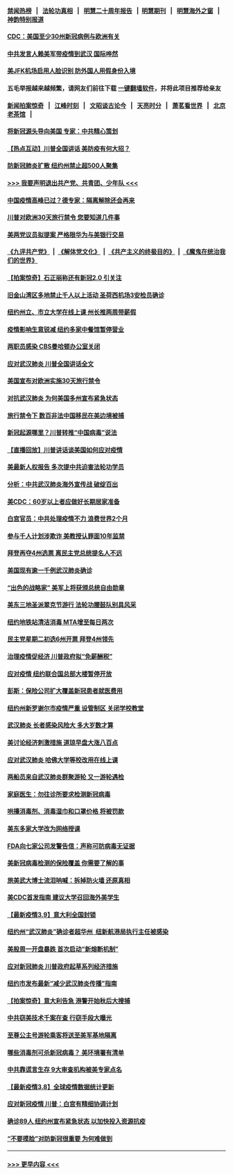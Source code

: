 #### [禁闻热榜](热点新闻.md?=0)  &nbsp;&nbsp;|&nbsp;&nbsp; [法轮功真相](https://github.com/gfw-breaker/truth/blob/master/README.md?=0) &nbsp;&nbsp;|&nbsp;&nbsp; [明慧二十周年报告](https://github.com/gfw-breaker/mh-reports/blob/master/README.md?=0) &nbsp;&nbsp;|&nbsp;&nbsp;[明慧期刊](https://github.com/gfw-breaker/mh-qikan) &nbsp;&nbsp;|&nbsp;&nbsp; [明慧海外之窗](https://github.com/gfw-breaker/mh-news/blob/master/README.md?=0) &nbsp;&nbsp;|&nbsp;&nbsp; [神韵特别报道](https://github.com/gfw-breaker/mh-news/blob/master/shenyun.md?=0)
#### [CDC：美国至少30州新冠病例与欧洲有关](../pages/nsc412/n11936623.md?t=03131202) 
#### [中共发言人赖美军带疫情到武汉 国际哗然](../pages/nsc412/n11936484.md?t=03131202) 
#### [美JFK机场启用人脸识别 防外国人用假身份入境](../pages/nsc412/n11936511.md?t=03131202) 
#### 五毛举报越来越频繁，请网友们前往下载 [一键翻墙软件](https://github.com/gfw-breaker/ssr-accounts)，并将此项目推荐给亲友
#### [新闻拍案惊奇](https://github.com/gfw-breaker/banned-news/blob/master/pages/link4.md) &nbsp;&nbsp;|&nbsp;&nbsp; [江峰时刻](https://github.com/gfw-breaker/banned-news/blob/master/pages/link4.md) &nbsp;&nbsp;|&nbsp;&nbsp; [文昭谈古论今](https://github.com/gfw-breaker/banned-news/blob/master/pages/link4.md) &nbsp;&nbsp;|&nbsp;&nbsp; [天亮时分](https://github.com/gfw-breaker/banned-news/blob/master/pages/link4.md) &nbsp;&nbsp;|&nbsp;&nbsp; [萧茗看世界](https://github.com/gfw-breaker/banned-news/blob/master/pages/link4.md) &nbsp;&nbsp;|&nbsp;&nbsp; [北京老茶馆](https://github.com/gfw-breaker/banned-news/blob/master/pages/link4.md) &nbsp;&nbsp;|&nbsp;&nbsp; 
#### [将新冠源头导向美国 专家：中共精心策划](../pages/nsc412/n11936432.md?t=03131202) 
#### [【热点互动】川普全国讲话 美防疫有何大招？](../pages/nsc412/n11936288.md?t=03131202) 
#### [防新冠肺炎扩散 纽约州禁止超500人聚集](../pages/nsc412/n11936400.md?t=03131202) 
#### [>>> 我要声明退出共产党、共青团、少年队 <<<](https://github.com/begood0513/goodnews/blob/master/quit/letter.md) 
#### [中国疫情高峰已过？德专家：隔离解除还会再来](../pages/nsc412/n11935994.md?t=03131202) 
#### [川普对欧洲30天旅行禁令 您要知道几件事](../pages/nsc412/n11935870.md?t=03131202) 
#### [美两党议员拟提案 严格限华为与美银行交易](../pages/nsc412/n11935733.md?t=03131202) 
#### [《九评共产党》](https://github.com/begood0513/9ping.md/blob/master/README.md) &nbsp;|&nbsp; [《解体党文化》](../../../../jtdwh.md/blob/master/README.md)  &nbsp;|&nbsp; [《共产主义的终极目的》](../../../../gczydzjmd.md/blob/master/README.md) &nbsp;|&nbsp; [《魔鬼在统治我们的世界》](../../../../mgztzwmdsj.md/blob/master/README.md) 
#### [【拍案惊奇】石正丽称还有新冠2.0 引关注](../pages/nsc412/n11934119.md?t=03131202) 
#### [旧金山湾区多地禁止千人以上活动  圣荷西机场3安检员确诊](../pages/nsc412/n11934646.md?t=03131202) 
#### [纽约州立、市立大学在线上课 州长推两周带薪假](../pages/nsc412/n11934353.md?t=03131202) 
#### [疫情影响生意锐减  纽约多家中餐馆暂停营业](../pages/nsc412/n11934327.md?t=03131202) 
#### [两职员感染  CBS曼哈顿办公室关闭](../pages/nsc412/n11934324.md?t=03131202) 
#### [应对武汉肺炎 川普全国讲话全文](../pages/nsc412/n11934150.md?t=03131202) 
#### [美国宣布对欧洲实施30天旅行禁令](../pages/nsc412/n11933815.md?t=03131202) 
#### [对抗武汉肺炎 为何美国多州宣布紧急状态](../pages/nsc412/n11933167.md?t=03131202) 
#### [旅行禁令下 数百非法中国移民在美边境被捕](../pages/nsc412/n11933581.md?t=03131202) 
#### [新冠起源哪里？川普转推“中国病毒”说法](../pages/nsc412/n11933596.md?t=03131202) 
#### [【直播回放】川普讲话谈美国如何应对疫情](../pages/nsc412/n11933533.md?t=03131202) 
#### [美最新人权报告 多次提中共迫害法轮功学员](../pages/nsc412/n11933487.md?t=03131202) 
#### [分析：中共武汉肺炎海外宣传战 破绽百出](../pages/nsc412/n11933338.md?t=03131202) 
#### [美CDC：60岁以上者应做好长期居家准备](../pages/nsc412/n11933128.md?t=03131202) 
#### [白宫官员：中共处理疫情不力 浪费世界2个月](../pages/nsc412/n11932744.md?t=03131202) 
#### [参与千人计划涉欺诈 美教授认罪面10年监禁](../pages/nsc412/n11932927.md?t=03131202) 
#### [拜登再夺4州选票 离民主党总统提名人不远](../pages/nsc412/n11932668.md?t=03131202) 
#### [美国现有逾一千例武汉肺炎确诊](../pages/nsc412/n11932451.md?t=03131202) 
#### [“出色的战略家” 美军上将获颁总统自由勋章](../pages/nsc412/n11932193.md?t=03131202) 
#### [美东三地圣派翠克节游行  法轮功腰鼓队别具风采](../pages/nsc412/n11931646.md?t=03131202) 
#### [纽约地铁站清洁消毒  MTA增至每日两次](../pages/nsc412/n11931570.md?t=03131202) 
#### [民主党星期二初选6州开票 拜登4州领先](../pages/nsc412/n11931114.md?t=03131202) 
#### [治理疫情促经济 川普政府拟“免薪酬税”](../pages/nsc412/n11931088.md?t=03131202) 
#### [应对疫情 纽约联合国总部大楼暂停开放](../pages/nsc412/n11930658.md?t=03131202) 
#### [彭斯：保险公司扩大覆盖新冠患者就医费用](../pages/nsc412/n11930726.md?t=03131202) 
#### [纽约州新罗谢尔市疫情严重  设管制区 关闭学校教堂](../pages/nsc412/n11930740.md?t=03131202) 
#### [武汉肺炎 长者感染风险大 多大岁数才算](../pages/nsc412/n11930449.md?t=03131202) 
#### [美讨论经济刺激措施 道琼早盘大涨八百点](../pages/nsc412/n11930191.md?t=03131202) 
#### [应对武汉肺炎 哈佛大学等校改用在线上课](../pages/nsc412/n11930193.md?t=03131202) 
#### [两船员来自武汉肺炎群聚游轮 又一游轮遇检](../pages/nsc412/n11929594.md?t=03131202) 
#### [家庭医生：勿往诊所要求检测新冠病毒](../pages/nsc412/n11928883.md?t=03131202) 
#### [哄擡消毒剂、消毒湿巾和口罩价格  将被罚款](../pages/nsc412/n11928907.md?t=03131202) 
#### [美东多家大学改为网络授课](../pages/nsc412/n11928896.md?t=03131202) 
#### [FDA向七家公司发警告信：声称可防病毒无证据](../pages/nsc412/n11928912.md?t=03131202) 
#### [美新冠病毒检测的保险覆盖 你需要了解的事](../pages/nsc412/n11928755.md?t=03131202) 
#### [旅美武大博士流泪呐喊：拆掉防火墙 还原真相](../pages/nsc412/n11928097.md?t=03131202) 
#### [美CDC首发指南 建议大学召回海外美学生](../pages/nsc412/n11928060.md?t=03131202) 
#### [【最新疫情3.9】意大利全国封锁](../pages/nsc412/n11925735.md?t=03131202) 
#### [纽约州“武汉肺炎”确诊者超华州  纽新航港局执行主任被感染](../pages/nsc412/n11927714.md?t=03131202) 
#### [美股周一开盘暴跌 首次启动“新熔断机制”](../pages/nsc412/n11927447.md?t=03131202) 
#### [应对新冠肺炎 川普政府起草系列经济措施](../pages/nsc412/n11927327.md?t=03131202) 
#### [纽约市发布最新“减少武汉肺炎传播”指南](../pages/nsc412/n11926234.md?t=03131202) 
#### [【拍案惊奇】意大利告急 港警开始秋后大搜捕](../pages/nsc412/n11926063.md?t=03131202) 
#### [中共窃美技术千案在查 行窃手段大曝光](../pages/nsc412/n11874117.md?t=03131202) 
#### [至尊公主号游轮乘客将送至美军基地隔离](../pages/nsc412/n11925689.md?t=03131202) 
#### [哪些消毒剂可杀新冠病毒？ 美环境署有清单](../pages/nsc412/n11923343.md?t=03131202) 
#### [中共靠谎言生存 9大审查机构被美专家点名](../pages/nsc412/n11925444.md?t=03131202) 
#### [【最新疫情3.8】全球疫情数据统计更新](../pages/nsc412/n11923562.md?t=03131202) 
#### [应对新冠疫情 川普：白宫有精细协调计划](../pages/nsc412/n11925128.md?t=03131202) 
#### [确诊89人  纽约州宣布紧急状态  以加快投入资源抗疫](../pages/nsc412/n11925077.md?t=03131202) 
#### [“不要摸脸”对防新冠很重要 为何难做到](../pages/nsc412/n11916113.md?t=03131202) 

----
#### [ >>> 更早内容 <<< ](../indexes/nsc412-earlier.md)
